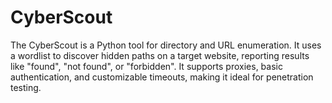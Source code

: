 # CyberScout
The CyberScout is a Python tool for directory and URL enumeration. It uses a wordlist to discover hidden paths on a target website, reporting results like "found", "not found", or "forbidden". It supports proxies, basic authentication, and customizable timeouts, making it ideal for penetration testing.
